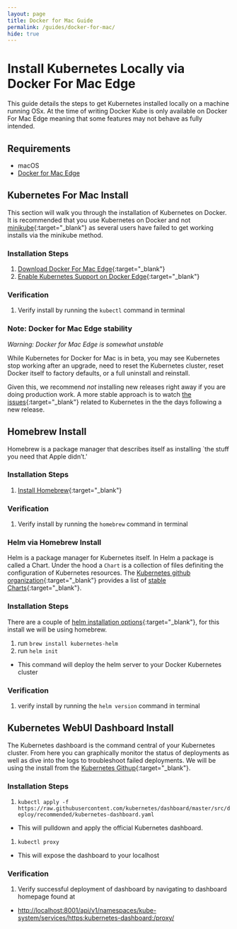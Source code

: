 ```yaml
---
layout: page
title: Docker for Mac Guide
permalink: /guides/docker-for-mac/
hide: true
---
```




# Install Kubernetes Locally via Docker For Mac Edge

This guide details the steps to get Kubernetes installed locally on a machine running OSx. At the time of writing Docker Kube is only available on Docker For Mac Edge meaning that some features may not behave as fully intended.

## Requirements

- macOS
- [Docker for Mac Edge][1]

## Kubernetes For Mac Install

This section will walk you through the installation of Kubernetes on Docker. It is recommended that you use Kubernetes on Docker and not [minikube][2]{:target="_blank"} as several users have failed to get working installs via the minikube method.

### Installation Steps

1. [Download Docker For Mac Edge][1]{:target="_blank"}
1. [Enable Kubernetes Support on Docker Edge][3]{:target="_blank"}

### Verification

1. Verify install by running the `kubectl` command in terminal

### Note: Docker for Mac Edge stability

<!-- markdownlint-disable MD036 -->
*Warning: Docker for Mac Edge is somewhat unstable*
<!-- markdownlint-enable MD036 -->

While Kubernetes for Docker for Mac is in beta, you may see Kubernetes stop working after an upgrade, need to reset the Kubernetes cluster, reset Docker itself to factory defaults, or a full uninstall and reinstall.

Given this, we recommend *not* installing new releases right away if you are doing production work.  A more stable approach is to watch [the issues](https://github.com/docker/for-mac/issues){:target="_blank"} related to Kubernetes in the the days following a new release.

## Homebrew Install

Homebrew is a package manager that describes itself as installing `the stuff you need that Apple didn’t.'

### Installation Steps

1. [Install Homebrew][4]{:target="_blank"}

### Verification

1. Verify install by running the `homebrew` command in terminal

### Helm via Homebrew Install

Helm is a package manager for Kubernetes itself. In Helm a package is called a Chart. Under the hood a `Chart` is a collection of files definiting the configuration of Kubernetes resources. The [Kubernetes github organization][5]{:target="_blank"} provides a list of [stable Charts][6]{:target="_blank"}.

### Installation Steps

There are a couple of [helm installation options][7]{:target="_blank"}, for this install we will be using homebrew.

1. run `brew install kubernetes-helm`
1. run `helm init`
  - This command will deploy the helm server to your Docker Kubernetes cluster

### Verification

1. verify install by running the `helm version` command in terminal

## Kubernetes WebUI Dashboard Install

The Kubernetes dashboard is the command central of your Kubernetes cluster. From here you can graphically monitor the status of deployments as well as dive into the logs to troubleshoot failed deployments. We will be using the install from the [Kubernetes Githup][8]{:target="_blank"}.

### Installation Steps

1. `kubectl apply -f https://raw.githubusercontent.com/kubernetes/dashboard/master/src/deploy/recommended/kubernetes-dashboard.yaml`
  - This will pulldown and apply the official Kubernetes dashboard.
1. `kubectl proxy`
  - This will expose the dashboard to your localhost

### Verification

1. Verify successful deployment of dashboard by navigating to dashboard homepage found at
  - <http://localhost:8001/api/v1/namespaces/kube-system/services/https:kubernetes-dashboard:/proxy/>

[1]: https://docs.docker.com/docker-for-mac/install/#download-docker-for-mac  "Docker For Mac Edge"
[2]: https://github.com/kubernetes/minikube                                   "MiniKube"
[3]: https://docs.docker.com/docker-for-mac/#kubernetes                       "Kubernetes on Docker"
[4]: https://docs.brew.sh/Installation.html                                   "Homebrew Package Manager"
[5]: https://github.com/kubernetes                                            "Kubernetes Github"
[6]: https://github.com/kubernetes/charts/tree/master/stable                  "Stable Helm Charts"
[7]: https://github.com/kubernetes/helm/blob/master/docs/install.md           "Helm Installation Instructions"
[8]: https://github.com/kubernetes/dashboard                                  "Kubernetes Dashboard Installation"
